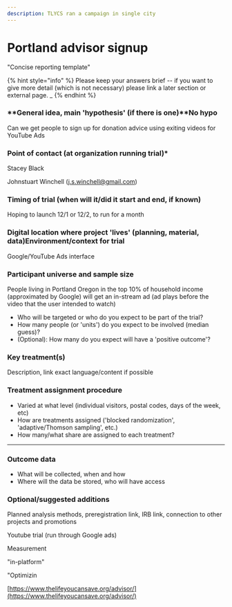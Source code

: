 ```yaml
---
description: TLYCS ran a campaign in single city
---
```


# Portland advisor signup

"Concise reporting template"

{% hint style="info" %}
Please keep your answers brief -- if you want to give more detail (which is not necessary) please link a later section or external page. \_
{% endhint %}

### **General idea, main 'hypothesis' (if there is one)**No hypo

Can we get people to sign up for donation advice using exiting videos for YouTube Ads

### Point of contact (at organization running trial)\*

Stacey Black&#x20;

Johnstuart Winchell (j.s.winchell@gmail.com)

### Timing of trial (when will it/did it start and end, if known)

Hoping to launch 12/1 or 12/2, to run for a month

### Digital location where project 'lives' (planning, material, data)Environment/context for trial&#x20;

Google/YouTube Ads interface

### **Participant universe and sample size**

People living in Portland Oregon in the top 10% of household income (approximated by Google) will get an in-stream ad (ad plays before the video that the user intended to watch)

* Who will be targeted or who do you expect to be part of the trial?
* How many people (or 'units') do you expect to be involved (median guess)?
* (Optional): How many do you expect will have a 'positive outcome'?

### Key treatment(s)

Description, link exact language/content if possible

### Treatment assignment procedure

* Varied at what level (individual visitors, postal codes, days of the week, etc)
* How are treatments assigned ('blocked randomization', 'adaptive/Thomson sampling', etc.)
* How many/what share are assigned to each treatment?

***

### **Outcome data**

* What will be collected, when and how
* Where will the data be stored, who will have access

### **Optional/suggested additions**

Planned analysis methods, preregistration link, IRB link, connection to other projects and promotions

Youtube trial (run through Google ads)







Measurement

"in-platform"&#x20;



"Optimizin

[https://www.thelifeyoucansave.org/advisor/](https://www.thelifeyoucansave.org/advisor/)
